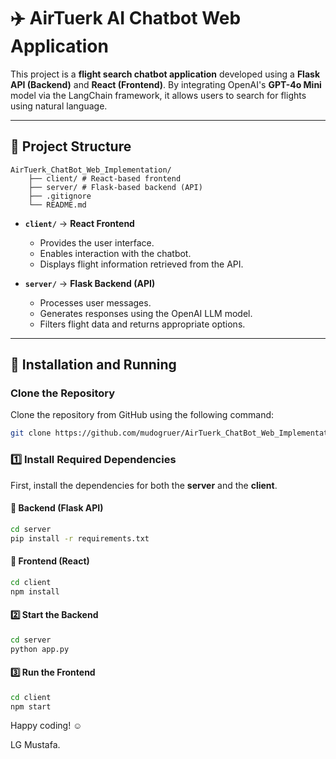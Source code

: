 # ✈️ AirTuerk AI Chatbot Web Application

This project is a **flight search chatbot application** developed using a **Flask API (Backend)** and **React (Frontend)**. By integrating OpenAI's **GPT-4o Mini** model via the LangChain framework, it allows users to search for flights using natural language.

---

## 📂 **Project Structure**
    AirTuerk_ChatBot_Web_Implementation/ 
        ├── client/ # React-based frontend 
        ├── server/ # Flask-based backend (API) 
        ├── .gitignore 
        └── README.md


- **`client/`** → **React Frontend**  
  - Provides the user interface.
  - Enables interaction with the chatbot.
  - Displays flight information retrieved from the API.

- **`server/`** → **Flask Backend (API)**  
  - Processes user messages.
  - Generates responses using the OpenAI LLM model.
  - Filters flight data and returns appropriate options.

---

## 🚀 **Installation and Running**

### **Clone the Repository**

Clone the repository from GitHub using the following command:

```bash
git clone https://github.com/mudogruer/AirTuerk_ChatBot_Web_Implementation.git
```

### **1️⃣ Install Required Dependencies**
First, install the dependencies for both the **server** and the **client**.

#### **🔹 Backend (Flask API)**
```bash
cd server
pip install -r requirements.txt
```
#### **🔹 Frontend (React)**
```bash
cd client
npm install
```
#### **2️⃣ Start the Backend**
```bash
cd server
python app.py
```
#### **3️⃣ Run the Frontend**
```bash
cd client
npm start
```


Happy coding! ☺️

LG Mustafa.

